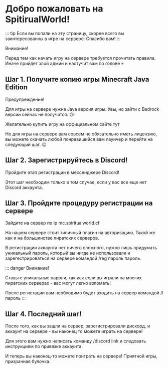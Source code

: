 # Добро пожаловать на SpitirualWorld!
::: tip
Если вы попали на эту страницу, скорее всего вы заинтересованны в игре на сервере. Спасибо вам!
:::


Внимание!

Перед тем как начать игру на сервере требуется прочитать правила. Иначе прийдет злой админ и настучит вам по голове 💀

## Шаг 1. Получите копию игры Minecraft Java Edition
Предупреждение!

Для игры на сервере нужна Java версия игры. Увы, но зайти с Bedrock версии сейчас не получится. 😢

Желательно купить игру на оффициальном сайте тут

Но для игры на сервере вам совсем не обязательно иметь лицензию, вы можете скачать любой понравишийся вам лаунчер и перейти на следующий шаг. 😉

## Шаг 2. Зарегистрируйтесь в Discord!
Пройдите этап регистрации в мессенджере Discord!

Этот шаг необходим только в том случае, если у вас все еще нет Discord аккаунта.

## Шаг 3. Пройдите процедуру регистрации на сервере
Зайдите на сервер по ip mc.spiritualworld.cf

На нашем сервере стоит типичный плагин на авторизацию. Такой же как и на большинстве пиратских серверов.

В регистрации аккаунта нет ничего сложного, нужно лишь придумать уникальный пароль, который вы нигде не использовали и зарегестрироваться на сервере командой /reg пароль пароль.

::: danger
Внимание!

Ставьте уникальные пароли, так как если вы играли на многих пиратских серверах - вас могут легко взломать!

После регистации вам необходимо будет входить на сервер командой /l пароль
:::
## Шаг 4. Последний шаг!
После того, как вы зашли на сервер, зарегистрировали дискорд, и аккаунт на сервере - вы наконец то можете играть на сервере!

Для этого вам нужно написать команду /discord link и следовать инструкциям по привязке аккаунта.

И теперь вы наконец-то можете поиграть на сервере! Приятной игры, призрачная булочка.